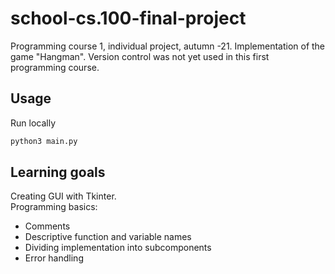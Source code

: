 # school-cs.100-final-project
Programming course 1, individual project, autumn -21.
Implementation of the game "Hangman". 
Version control was not yet used in this first programming course.

## Usage
Run locally
```sh
python3 main.py
```

## Learning goals
Creating GUI with Tkinter.  
Programming basics:
  - Comments
  - Descriptive function and variable names
  - Dividing implementation into subcomponents
  - Error handling



